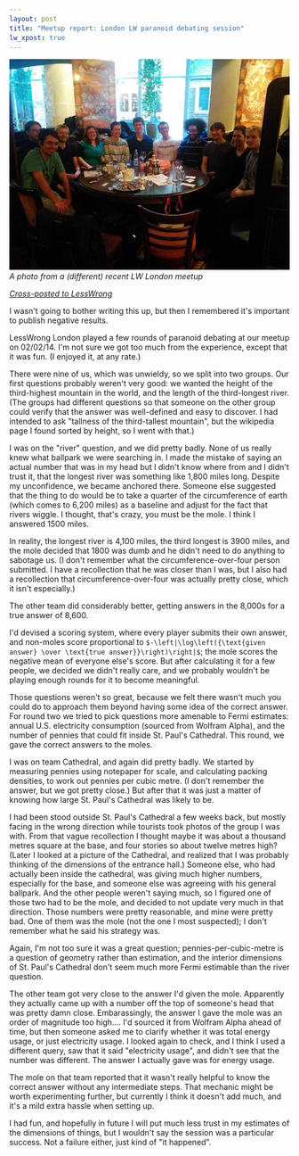 ```yaml
---
layout: post
title: "Meetup report: London LW paranoid debating session"
lw_xpost: true
---
```

![photo](/images/lw-meetup-20140209-photo.jpg)
*A photo from a (different) recent LW London meetup*

[*Cross-posted to LessWrong*](http://lesswrong.com/lw/jor/meetup_report_london_lw_paranoid_debating_session/)

I wasn't going to bother writing this up, but then I remembered it's important to publish negative results.

LessWrong London played a few rounds of paranoid debating at our meetup on 02/02/14. I'm not sure we got too much from the experience, except that it was fun. (I enjoyed it, at any rate.)

There were nine of us, which was unwieldy, so we split into two groups. Our first questions probably weren't very good: we wanted the height of the third-highest mountain in the world, and the length of the third-longest river. (The groups had different questions so that someone on the other group could verify that the answer was well-defined and easy to discover. I had intended to ask "tallness of the third-tallest mountain", but the wikipedia page I found sorted by height, so I went with that.)

I was on the "river" question, and we did pretty badly. None of us really knew what ballpark we were searching in. I made the mistake of saying an actual number that was in my head but I didn't know where from and I didn't trust it, that the longest river was something like 1,800 miles long. Despite my unconfidence, we became anchored there. Someone else suggested that the thing to do would be to take a quarter of the circumference of earth (which comes to 6,200 miles) as a baseline and adjust for the fact that rivers wiggle. I thought, that's crazy, you must be the mole. I think I answered 1500 miles.

In reality, the longest river is 4,100 miles, the third longest is 3900 miles, and the mole decided that 1800 was dumb and he didn't need to do anything to sabotage us. (I don't remember what the circumference-over-four person submitted. I have a recollection that he was closer than I was, but I also had a recollection that circumference-over-four was actually pretty close, which it isn't especially.)

The other team did considerably better, getting answers in the 8,000s for a true answer of 8,600.

I'd devised a scoring system, where every player submits their own answer, and non-moles score proportional to `$-\left|\log\left({\text{given answer} \over \text{true answer}}\right)\right|$`; the mole scores the negative mean of everyone else's score. But after calculating it for a few people, we decided we didn't really care, and we probably wouldn't be playing enough rounds for it to become meaningful.

Those questions weren't so great, because we felt there wasn't much you could do to approach them beyond having some idea of the correct answer. For round two we tried to pick questions more amenable to Fermi estimates: annual U.S. electricity consumption (sourced from Wolfram Alpha), and the number of pennies that could fit inside St. Paul's Cathedral. This round, we gave the correct answers to the moles.

I was on team Cathedral, and again did pretty badly. We started by measuring pennies using notepaper for scale, and calculating packing densities, to work out pennies per cubic metre. (I don't remember the answer, but we got pretty close.) But after that it was just a matter of knowing how large St. Paul's Cathedral was likely to be.

I had been stood outside St. Paul's Cathedral a few weeks back, but mostly facing in the wrong direction while tourists took photos of the group I was with. From that vague recollection I thought maybe it was about a thousand metres square at the base, and four stories so about twelve metres high? (Later I looked at a picture of the Cathedral, and realized that I was probably thinking of the dimensions of the entrance hall.) Someone else, who had actually been inside the cathedral, was giving much higher numbers, especially for the base, and someone else was agreeing with his general ballpark. And the other people weren't saying much, so I figured one of those two had to be the mole, and decided to not update very much in that direction. Those numbers were pretty reasonable, and mine were pretty bad. One of them was the mole (not the one I most suspected); I don't remember what he said his strategy was.

Again, I'm not too sure it was a great question; pennies-per-cubic-metre is a question of geometry rather than estimation, and the interior dimensions of St. Paul's Cathedral don't seem much more Fermi estimable than the river question.

The other team got very close to the answer I'd given the mole. Apparently they actually came up with a number off the top of someone's head that was pretty damn close. Embarassingly, the answer I gave the mole was an order of magnitude too high.... I'd sourced it from Wolfram Alpha ahead of time, but then someone asked me to clarify whether it was total energy usage, or just electricity usage. I looked again to check, and I think I used a different query, saw that it said "electricity usage", and didn't see that the number was different. The answer I actually gave was for energy usage.

The mole on that team reported that it wasn't really helpful to know the correct answer without any intermediate steps. That mechanic might be worth experimenting further, but currently I think it doesn't add much, and it's a mild extra hassle when setting up.

I had fun, and hopefully in future I will put much less trust in my estimates of the dimensions of things, but I wouldn't say the session was a particular success. Not a failure either, just kind of "it happened".
